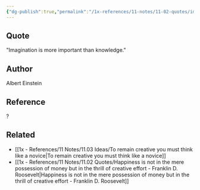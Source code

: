 ```yaml
---
{"dg-publish":true,"permalink":"/1x-references/11-notes/11-02-quotes/imagination-is-more-important-than-knowledge-albert-einstein/","title":"Imagination is more important than knowledge - Albert Einstein","created":"2023-09-17T23:16:54.000+03:00","updated":"2024-02-14T20:18:42.267+03:00"}
---
```



## Quote
"Imagination is more important than knowledge."

## Author
Albert Einstein

## Reference
?

## Related
- [[1x - References/11 Notes/11.03 Ideas/To remain creative you must think like a novice\|To remain creative you must think like a novice]]
- [[1x - References/11 Notes/11.02 Quotes/Happiness is not in the mere possession of money but in the thrill of creative effort - Franklin D. Roosevelt\|Happiness is not in the mere possession of money but in the thrill of creative effort - Franklin D. Roosevelt]]